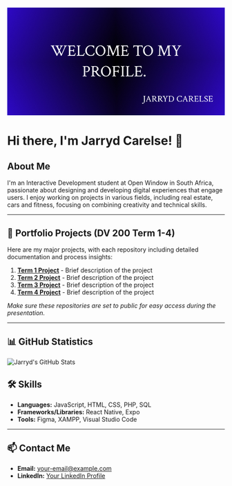<!-- Header Image and Profile Image -->
![Header Image](./header.jpg)

# Hi there, I'm Jarryd Carelse! 👋

## About Me
I'm an Interactive Development student at Open Window in South Africa, passionate about designing and developing digital experiences that engage users. I enjoy working on projects in various fields, including real estate, cars and fitness, focusing on combining creativity and technical skills.

---

## 🌟 Portfolio Projects (DV 200 Term 1-4)

Here are my major projects, with each repository including detailed documentation and process insights:

1. **[Term 1 Project](link-to-term-1-repo)** - Brief description of the project
2. **[Term 2 Project](link-to-term-2-repo)** - Brief description of the project
3. **[Term 3 Project](link-to-term-3-repo)** - Brief description of the project
4. **[Term 4 Project](link-to-term-4-repo)** - Brief description of the project

*Make sure these repositories are set to public for easy access during the presentation.*

---

## 📊 GitHub Statistics
![Jarryd's GitHub Stats](https://github-readme-stats.vercel.app/api?username=your-username&show_icons=true&theme=radical) <!-- Replace `your-username` with your GitHub username -->

## 🛠️ Skills
- **Languages:** JavaScript, HTML, CSS, PHP, SQL
- **Frameworks/Libraries:** React Native, Expo
- **Tools:** Figma, XAMPP, Visual Studio Code

---

## 📫 Contact Me
- **Email:** [your-email@example.com](mailto:your-email@example.com)
- **LinkedIn:** [Your LinkedIn Profile](link-to-linkedin)
